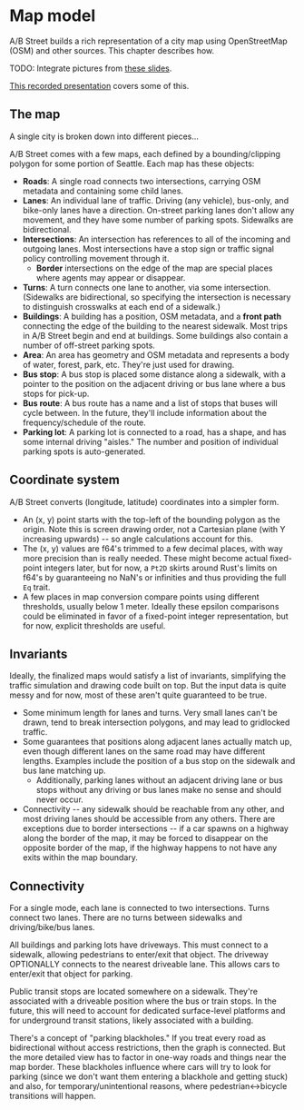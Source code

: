 # Map model

A/B Street builds a rich representation of a city map using OpenStreetMap (OSM) and other sources. This chapter describes how.

TODO: Integrate pictures from
[these slides](https://docs.google.com/presentation/d/1cF7qFtjAzkXL_r62CjxBvgQnLvuQ9I2WTE2iX_5tMCY/edit?usp=sharing).

[This recorded presentation](https://youtu.be/chYd5I-5oyc?t=439) covers some of
this.

## The map

A single city is broken down into different pieces...

A/B Street comes with a few maps, each defined by a bounding/clipping polygon
for some portion of Seattle. Each map has these objects:

- **Roads**: A single road connects two intersections, carrying OSM metadata and
  containing some child lanes.
- **Lanes**: An individual lane of traffic. Driving (any vehicle), bus-only, and
  bike-only lanes have a direction. On-street parking lanes don't allow any
  movement, and they have some number of parking spots. Sidewalks are
  bidirectional.
- **Intersections**: An intersection has references to all of the incoming and
  outgoing lanes. Most intersections have a stop sign or traffic signal policy
  controlling movement through it.
  - **Border** intersections on the edge of the map are special places where
    agents may appear or disappear.
- **Turns**: A turn connects one lane to another, via some intersection.
  (Sidewalks are bidirectional, so specifying the intersection is necessary to
  distinguish crosswalks at each end of a sidewalk.)
- **Buildings**: A building has a position, OSM metadata, and a **front path**
  connecting the edge of the building to the nearest sidewalk. Most trips in A/B
  Street begin and end at buildings. Some buildings also contain a number of
  off-street parking spots.
- **Area**: An area has geometry and OSM metadata and represents a body of
  water, forest, park, etc. They're just used for drawing.
- **Bus stop**: A bus stop is placed some distance along a sidewalk, with a
  pointer to the position on the adjacent driving or bus lane where a bus stops
  for pick-up.
- **Bus route**: A bus route has a name and a list of stops that buses will
  cycle between. In the future, they'll include information about the
  frequency/schedule of the route.
- **Parking lot**: A parking lot is connected to a road, has a shape, and has
  some internal driving "aisles." The number and position of individual parking
  spots is auto-generated.

## Coordinate system

A/B Street converts (longitude, latitude) coordinates into a simpler form.

- An (x, y) point starts with the top-left of the bounding polygon as the
  origin. Note this is screen drawing order, not a Cartesian plane (with Y
  increasing upwards) -- so angle calculations account for this.
- The (x, y) values are f64's trimmed to a few decimal places, with way more
  precision than is really needed. These might become actual fixed-point
  integers later, but for now, a `Pt2D` skirts around Rust's limits on f64's by
  guaranteeing no NaN's or infinities and thus providing the full `Eq` trait.
- A few places in map conversion compare points using different thresholds,
  usually below 1 meter. Ideally these epsilon comparisons could be eliminated
  in favor of a fixed-point integer representation, but for now, explicit
  thresholds are useful.

## Invariants

Ideally, the finalized maps would satisfy a list of invariants, simplifying the
traffic simulation and drawing code built on top. But the input data is quite
messy and for now, most of these aren't quite guaranteed to be true.

- Some minimum length for lanes and turns. Very small lanes can't be drawn, tend
  to break intersection polygons, and may lead to gridlocked traffic.
- Some guarantees that positions along adjacent lanes actually match up, even
  though different lanes on the same road may have different lengths. Examples
  include the position of a bus stop on the sidewalk and bus lane matching up.
  - Additionally, parking lanes without an adjacent driving lane or bus stops
    without any driving or bus lanes make no sense and should never occur.
- Connectivity -- any sidewalk should be reachable from any other, and most
  driving lanes should be accessible from any others. There are exceptions due
  to border intersections -- if a car spawns on a highway along the border of
  the map, it may be forced to disappear on the opposite border of the map, if
  the highway happens to not have any exits within the map boundary.

## Connectivity

For a single mode, each lane is connected to two intersections. Turns connect
two lanes. There are no turns between sidewalks and driving/bike/bus lanes.

All buildings and parking lots have driveways. This must connect to a sidewalk,
allowing pedestrians to enter/exit that object. The driveway OPTIONALLY
connects to the nearest driveable lane. This allows cars to enter/exit that
object for parking.

Public transit stops are located somewhere on a sidewalk. They're associated
with a driveable position where the bus or train stops. In the future, this
will need to account for dedicated surface-level platforms and for underground
transit stations, likely associated with a building.

There's a concept of "parking blackholes." If you treat every road as
bidirectional without access restrictions, then the graph is connected. But the
more detailed view has to factor in one-way roads and things near the map
border. These blackholes influence where cars will try to look for parking
(since we don't want them entering a blackhole and getting stuck) and also, for
temporary/unintentional reasons, where pedestrian<->bicycle transitions will
happen.
